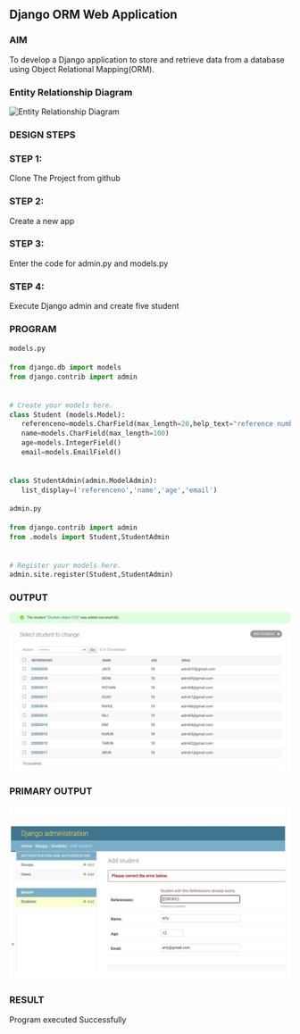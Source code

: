 ## Django ORM Web Application

### AIM
To develop a Django application to store and retrieve data from a database using Object Relational Mapping(ORM).

### Entity Relationship Diagram

![Entity Relationship Diagram](img/studentout.jpg)

### DESIGN STEPS

### STEP 1:

Clone The Project from github

### STEP 2:

Create a new app

### STEP 3:

Enter the code for admin.py and models.py

### STEP 4:

Execute Django admin and create five student

### PROGRAM

 ```python
models.py

from django.db import models
from django.contrib import admin


# Create your models here.
class Student (models.Model):
    referenceno=models.CharField(max_length=20,help_text="reference number")
    name=models.CharField(max_length=100)
    age=models.IntegerField()
    email=models.EmailField()


class StudentAdmin(admin.ModelAdmin):
    list_display=('referenceno','name','age','email')

admin.py

from django.contrib import admin
from .models import Student,StudentAdmin


# Register your models here.
admin.site.register(Student,StudentAdmin)

```

### OUTPUT

![OUTPUT](./studentout.png)

### PRIMARY OUTPUT

![OUTPUT](./primaryout1.jpg)


### RESULT

Program executed Successfully

